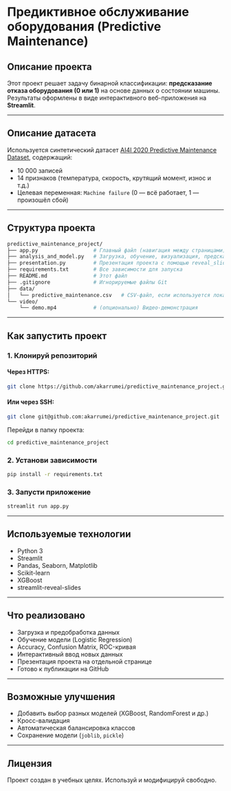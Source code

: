 # Предиктивное обслуживание оборудования (Predictive Maintenance)

## Описание проекта

Этот проект решает задачу бинарной классификации: **предсказание отказа оборудования (0 или 1)** на основе данных о состоянии машины.  
Результаты оформлены в виде интерактивного веб-приложения на **Streamlit**.

---

## Описание датасета

Используется синтетический датасет [AI4I 2020 Predictive Maintenance Dataset](https://archive.ics.uci.edu/dataset/601/predictive+maintenance+dataset), содержащий:

- 10 000 записей
- 14 признаков (температура, скорость, крутящий момент, износ и т.д.)
- Целевая переменная: `Machine failure` (0 — всё работает, 1 — произошёл сбой)

---

## Структура проекта

```bash
predictive_maintenance_project/
├── app.py                  # Главный файл (навигация между страницами)
├── analysis_and_model.py   # Загрузка, обучение, визуализация, предсказания
├── presentation.py         # Презентация проекта с помощью reveal_slides
├── requirements.txt        # Все зависимости для запуска
├── README.md               # Этот файл
├── .gitignore              # Игнорируемые файлы Git
├── data/
│   └── predictive_maintenance.csv   # CSV-файл, если используется локально
└── video/
    └── demo.mp4            # (опционально) Видео-демонстрация
```

---

## Как запустить проект

### 1. Клонируй репозиторий

#### Через HTTPS:
```bash
git clone https://github.com/akarrumei/predictive_maintenance_project.git
```

#### Или через SSH:
```bash
git clone git@github.com:akarrumei/predictive_maintenance_project.git
```

Перейди в папку проекта:
```bash
cd predictive_maintenance_project
```

### 2. Установи зависимости
```bash
pip install -r requirements.txt
```

### 3. Запусти приложение
```bash
streamlit run app.py
```

---

## Используемые технологии

- Python 3
- Streamlit
- Pandas, Seaborn, Matplotlib
- Scikit-learn
- XGBoost
- streamlit-reveal-slides

---

## 

## Что реализовано

- Загрузка и предобработка данных
- Обучение модели (Logistic Regression)
- Accuracy, Confusion Matrix, ROC-кривая
- Интерактивный ввод новых данных
- Презентация проекта на отдельной странице
- Готово к публикации на GitHub

---

## Возможные улучшения

- Добавить выбор разных моделей (XGBoost, RandomForest и др.)
- Кросс-валидация
- Автоматическая балансировка классов
- Сохранение модели (`joblib`, `pickle`)

---

## Лицензия

Проект создан в учебных целях. Используй и модифицируй свободно.
